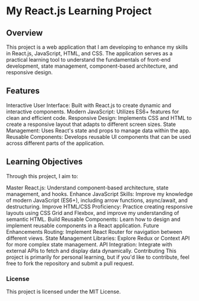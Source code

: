# My React.js Learning Project

## Overview

This project is a web application that I am developing to enhance my skills in React.js, JavaScript, HTML, and CSS. The application serves as a practical learning tool to understand the fundamentals of front-end development, state management, component-based architecture, and responsive design.

## Features

Interactive User Interface: Built with React.js to create dynamic and interactive components.
Modern JavaScript: Utilizes ES6+ features for clean and efficient code.
Responsive Design: Implements CSS and HTML to create a responsive layout that adapts to different screen sizes.
State Management: Uses React's state and props to manage data within the app.
Reusable Components: Develops reusable UI components that can be used across different parts of the application.

## Learning Objectives

Through this project, I aim to:

Master React.js: Understand component-based architecture, state management, and hooks.
Enhance JavaScript Skills: Improve my knowledge of modern JavaScript (ES6+), including arrow functions, async/await, and destructuring.
Improve HTML/CSS Proficiency: Practice creating responsive layouts using CSS Grid and Flexbox, and improve my understanding of semantic HTML.
Build Reusable Components: Learn how to design and implement reusable components in a React application.
Future Enhancements
Routing: Implement React Router for navigation between different views.
State Management Libraries: Explore Redux or Context API for more complex state management.
API Integration: Integrate with external APIs to fetch and display data dynamically.
Contributing
This project is primarily for personal learning, but if you'd like to contribute, feel free to fork the repository and submit a pull request.

### License

This project is licensed under the MIT License.
